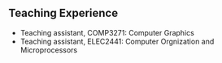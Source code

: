 ## Teaching Experience


<ul style="margin:0 0 5px;">
  <li> Teaching assistant, COMP3271: Computer Graphics </li>
  <li> Teaching assistant, ELEC2441: Computer Orgnization and Microprocessors </li>
</ul>

<h4 style="margin:0 10px 0;"></h4>
